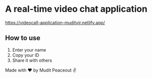 # A real-time video chat application

https://videocall-application-muditvir.netlify.app/

## How to use
1. Enter your name
2. Copy your ID
3. Share it with others

Made with ❤ by Mudit 
Peaceout ✌️
